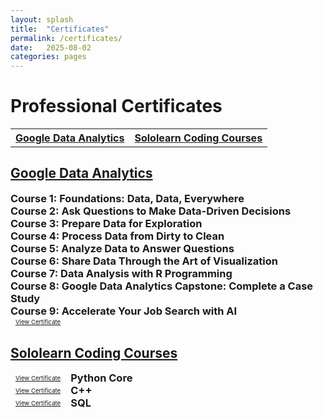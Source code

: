 ```yaml
---
layout: splash
title:  "Certificates"
permalink: /certificates/
date:   2025-08-02
categories: pages
---
```

<p> </p>

Professional Certificates
============

<table style="width:100%">
  <tr>
    <th><a href="#google-data-analytics" class="btn btn--info">Google Data Analytics</a></th>
    <th><a href="#sololearn" class="btn btn--info">Sololearn Coding Courses</a></th>
  </tr>
</table>

<h2 id="google-data-analytics">
  <a href="https://www.coursera.org/professional-certificates/google-data-analytics">Google Data Analytics</a>
</h2>

<div style="display: flex; align-items: center; justify-content: space-between;">
  <h3 style="margin: 0;">Course 1: Foundations: Data, Data, Everywhere</h3>
</div>

<div style="display: flex; align-items: center; justify-content: space-between;">
  <h3 style="margin: 0;">Course 2: Ask Questions to Make Data-Driven Decisions</h3>
</div>

<div style="display: flex; align-items: center; justify-content: space-between;">
  <h3 style="margin: 0;">Course 3: Prepare Data for Exploration</h3>
</div>

<div style="display: flex; align-items: center; justify-content: space-between;">
  <h3 style="margin: 0;">Course 4: Process Data from Dirty to Clean</h3>
</div>

<div style="display: flex; align-items: center; justify-content: space-between;">
  <h3 style="margin: 0;">Course 5: Analyze Data to Answer Questions</h3>
</div>

<div style="display: flex; align-items: center; justify-content: space-between;">
  <h3 style="margin: 0;">Course 6: Share Data Through the Art of Visualization</h3>
</div>

<div style="display: flex; align-items: center; justify-content: space-between;">
  <h3 style="margin: 0;">Course 7: Data Analysis with R Programming</h3>
</div>

<div style="display: flex; align-items: center; justify-content: space-between;">
  <h3 style="margin: 0;">Course 8: Google Data Analytics Capstone: Complete a Case Study</h3>
</div>

<div style="display: flex; align-items: center; justify-content: space-between;">
  <h3 style="margin: 0;">Course 9: Accelerate Your Job Search with AI</h3>
</div>

<div style="display: flex; align-items: center; justify-content: space-between;">
<a class="btn btn--primary" style="font-size: 0.6rem; padding: 0.15rem 0.5rem;" 
    href="/assets/pdf/certifications/google_data_certificate.pdf">View Certificate</a>
</div>


<h2 id="sololearn">
  <a href="https://www.sololearn.com/en/profile/2919733">Sololearn Coding Courses</a>
</h2>

<div style="display: flex; align-items: center; center; gap: 0.5rem;">
  <a class="btn btn--primary" style="font-size: 0.6rem; padding: 0.15rem 0.5rem;" 
    href="/assets/pdf/certifications/sololearn_python.pdf">View Certificate</a>
  <h3 style="margin: 0;">Python Core</h3>
</div>

<div style="display: flex; align-items: center; center; gap: 0.5rem;">
  <a class="btn btn--primary" style="font-size: 0.6rem; padding: 0.15rem 0.5rem;" 
    href="/assets/pdf/certifications/sololearn_cpp.pdf">View Certificate</a>
  <h3 style="margin: 0;">C++</h3>
</div>

<div style="display: flex; align-items: center; center; gap: 0.5rem;">
  <a class="btn btn--primary" style="font-size: 0.6rem; padding: 0.15rem 0.5rem;" 
    href="/assets/pdf/certifications/sololearn_sql.pdf">View Certificate</a>
  <h3 style="margin: 0;">SQL</h3>
</div>
